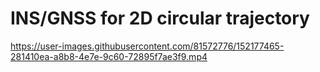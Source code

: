 # INS/GNSS for 2D circular trajectory

https://user-images.githubusercontent.com/81572776/152177465-281410ea-a8b8-4e7e-9c60-72895f7ae3f9.mp4

